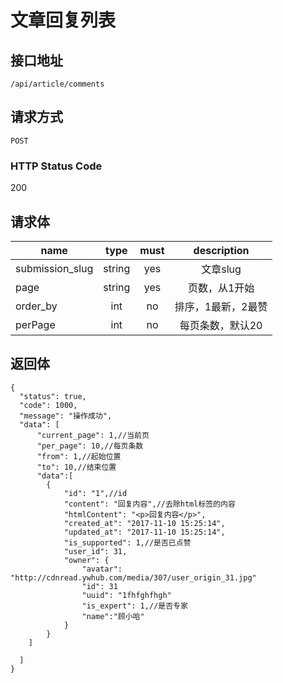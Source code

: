 # 文章回复列表

## 接口地址

`/api/article/comments`

## 请求方式

`POST`

### HTTP Status Code

200

## 请求体

| name     | type     | must     | description |
|----------|:--------:|:--------:|:--------:|
| submission_slug   | string   | yes     | 文章slug |
| page   | string   | yes     | 页数，从1开始 |
| order_by  | int   | no      | 排序，1最新，2最赞  |
| perPage  | int   | no      | 每页条数，默认20  |


## 返回体

```json5
{
  "status": true,
  "code": 1000,
  "message": "操作成功",
  "data": [
      "current_page": 1,//当前页
      "per_page": 10,//每页条数
      "from": 1,//起始位置
      "to": 10,//结束位置
      "data":[
        {
            "id": "1",//id
            "content": "回复内容",//去除html标签的内容
            "htmlContent": "<p>回复内容</p>",
            "created_at": "2017-11-10 15:25:14",
            "updated_at": "2017-11-10 15:25:14",
            "is_supported": 1,//是否已点赞
            "user_id": 31,
            "owner": {
                "avatar": "http://cdnread.ywhub.com/media/307/user_origin_31.jpg"
                "id": 31
                "uuid": "1fhfghfhgh"
                "is_expert": 1,//是否专家
                "name":"顾小哈"
            }
        }
    ]
    
  ]
}
``` 
